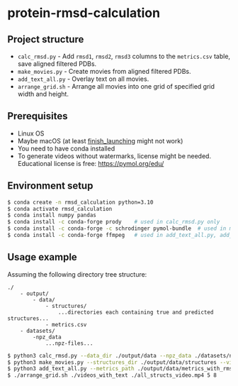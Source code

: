 # protein-rmsd-calculation

## Project structure

- `calc_rmsd.py` - Add `rmsd1`, `rmsd2`, `rmsd3` columns to the `metrics.csv` table, save aligned filtered PDBs.
- `make_movies.py` - Create movies from aligned filtered PDBs.
- `add_text_all.py` - Overlay text on all movies.
- `arrange_grid.sh` - Arrange all movies into one grid of specified grid width and height.

## Prerequisites

- Linux OS
- Maybe macOS (at least [finish_launching](https://pymolwiki.org/index.php/Launching_From_a_Script) might not work)
- You need to have conda installed
- To generate videos without watermarks, license might be needed. Educational license is free: https://pymol.org/edu/

## Environment setup

```bash
$ conda create -n rmsd_calculation python=3.10
$ conda activate rmsd_calculation
$ conda install numpy pandas
$ conda install -c conda-forge prody    # used in calc_rmsd.py only
$ conda install -c conda-forge -c schrodinger pymol-bundle  # used in make_movies.py only
$ conda install -c conda-forge ffmpeg   # used in add_text_all.py, add_text.sh
```

## Usage example

Assuming the following directory tree structure:
```
./
    - output/
        - data/
            - structures/
                ...directories each containing true and predicted structures...
            - metrics.csv
    - datasets/
        -npz_data
            ...npz-files...
```

```bash
$ python3 calc_rmsd.py --data_dir ./output/data --npz_data ./datasets/npz_data
$ python3 make_movies.py --structures_dir ./output/data/structures --videos_dir ./videos
$ python3 add_text_all.py --metrics_path ./output/data/metrics_with_rmsds.csv --videos_dir ./videos --videos_with_text_dir ./videos_with_text
$ ./arrange_grid.sh ./videos_with_text ./all_structs_video.mp4 5 8
```

